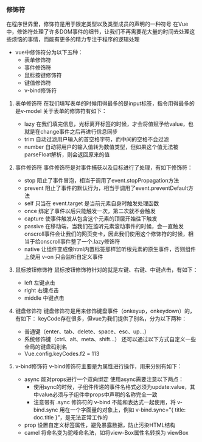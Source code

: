 ### 修饰符
在程序世界里，修饰符是用于限定类型以及类型成员的声明的一种符号
在Vue中，修饰符处理了许多DOM事件的细节，让我们不再需要花大量的时间去处理这些烦恼的事情，而能有更多的精力专注于程序的逻辑处理
  * vue中修饰符分为以下五种：
    * 表单修饰符
    * 事件修饰符
    * 鼠标按键修饰符
    * 键值修饰符
    * v-bind修饰符

  1. 表单修饰符
    在我们填写表单的时候用得最多的是input标签，指令用得最多的是v-model
    关于表单的修饰符有如下：
      * lazy 在我们填完信息，光标离开标签的时候，才会将值赋予给value，也就是在change事件之后再进行信息同步
      * trim 自动过滤用户输入的首空格字符，而中间的空格不会过滤
      * number 自动将用户的输入值转为数值类型，但如果这个值无法被parseFloat解析，则会返回原来的值

  2. 事件修饰符
    事件修饰符是对事件捕获以及目标进行了处理，有如下修饰符：
      * stop 阻止了事件冒泡，相当于调用了event.stopPropagation方法
      * prevent 阻止了事件的默认行为，相当于调用了event.preventDefault方法
      * self 只当在 event.target 是当前元素自身时触发处理函数
      * once 绑定了事件以后只能触发一次，第二次就不会触发
      * capture 使事件触发从包含这个元素的顶层开始往下触发
      * passive 在移动端，当我们在监听元素滚动事件的时候，会一直触发onscroll事件会让我们的网页变卡，因此我们使用这个修饰符的时候，相当于给onscroll事件整了一个.lazy修饰符
      * native 让组件变成像html内置标签那样监听根元素的原生事件，否则组件上使用 v-on 只会监听自定义事件

  3. 鼠标按钮修饰符
    鼠标按钮修饰符针对的就是左键、右键、中键点击，有如下：
      * left 左键点击
      * right 右键点击
      * middle 中键点击

  4. 键盘修饰符
    键盘修饰符是用来修饰键盘事件（onkeyup，onkeydown）的，有如下：
    keyCode存在很多，但vue为我们提供了别名，分为以下两种：
      * 普通键（enter、tab、delete、space、esc、up...）
      * 系统修饰键（ctrl、alt、meta、shift...）
    还可以通过以下方式自定义一些全局的键盘码别名
      * Vue.config.keyCodes.f2 = 113

  5. v-bind修饰符
    v-bind修饰符主要是为属性进行操作，用来分别有如下：
      * async 能对props进行一个双向绑定
        使用async需要注意以下两点：
          * 使用sync的时候，子组件传递的事件名格式必须为update:value，其中value必须与子组件中props中声明的名称完全一致
          * 注意带有 .sync 修饰符的 v-bind 不能和表达式一起使用，将 v-bind.sync 用在一个字面量的对象上，例如 v-bind.sync=”{ title: doc.title }”，是无法正常工作的
      * prop 设置自定义标签属性，避免暴露数据，防止污染HTML结构
      * camel 将命名变为驼峰命名法，如将view-Box属性名转换为 viewBox

  